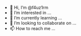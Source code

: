 - 👋 Hi, I’m @f4uz1rm
- 👀 I’m interested in ...
- 🌱 I’m currently learning ...
- 💞️ I’m looking to collaborate on ...
- 📫 How to reach me ...

<!---
f4uz1rm/f4uz1rm is a ✨ special ✨ repository because its `README.md` (this file) appears on your GitHub profile.
You can click the Preview link to take a look at your changes.
--->
